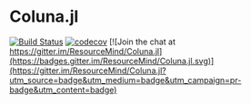 
# Coluna.jl

[![Build Status](https://travis-ci.org/ResourceMind/Coluna.jl.svg?branch=master)](https://travis-ci.org/ResourceMind/Coluna.jl)
[![codecov](https://codecov.io/gh/ResourceMind/Coluna.jl/branch/master/graph/badge.svg)](https://codecov.io/gh/ResourceMind/Coluna.jl)
[![Join the chat at https://gitter.im/ResourceMind/Coluna.jl](https://badges.gitter.im/ResourceMind/Coluna.jl.svg)](https://gitter.im/ResourceMind/Coluna.jl?utm_source=badge&utm_medium=badge&utm_campaign=pr-badge&utm_content=badge)
